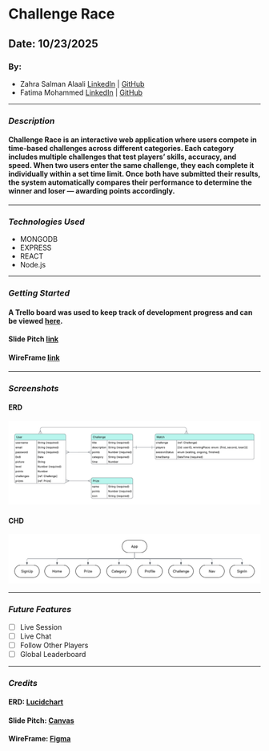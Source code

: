 # Challenge Race
## Date: 10/23/2025
### By:
* Zahra Salman Alaali
[LinkedIn](http://www.linkedin.com/in/zahra-alaali-) | [GitHub](https://github.com/ZahraAlaali)
* Fatima Mohammed
[LinkedIn](http://www.linkedin.com/in/fatima-m-saleh) | [GitHub](https://github.com/fatima-mohmd)

***

### ***Description***
#### Challenge Race is an interactive web application where users compete in time-based challenges across different categories. Each category includes multiple challenges that test players’ skills, accuracy, and speed. When two users enter the same challenge, they each complete it individually within a set time limit. Once both have submitted their results, the system automatically compares their performance to determine the winner and loser — awarding points accordingly. ####

***

### ***Technologies Used***
* MONGODB
* EXPRESS
* REACT
* Node.js

***

### ***Getting Started***
<!-- #### Sign up and sign in as a new user and then walk through the Ranger creation page to begin your warband. -->
#### A Trello board was used to keep track of development progress and can be viewed [here](https://trello.com/b/Cpm3B7Fu/challenge-race).
#### Slide Pitch [link]()
#### WireFrame [link](https://www.figma.com/site/MZCPfPEYKCZ3XnnsbNjSEh/Untitled?node-id=0-1&p=f&t=8dBD9ESHzvIDRK9G-0)

<!-- #### The project itself was deployed and can be viewed [here](). -->

***

### ***Screenshots***
#### ERD
![ERD](./Public/images/Database%20ER%20diagram%20(crow's%20foot)%20(2).png)
#### CHD
![CHD](./Public/images/Blank%20diagram.png)

***

### ***Future Features***
- [ ] Live Session
- [ ] Live Chat
- [ ] Follow Other Players
- [ ] Global Leaderboard

***

### ***Credits***
#### ERD: [Lucidchart](https://www.lucidchart.com/pages/landing?utm_source=google&utm_medium=cpc&utm_campaign=_chart_en_tier3_mixed_search_brand_exact_&km_CPC_CampaignId=1484560207&km_CPC_AdGroupID=60168114191&km_CPC_Keyword=lucidchart&km_CPC_MatchType=e&km_CPC_ExtensionID=&km_CPC_Network=g&km_CPC_AdPosition=&km_CPC_Creative=354596054350&km_CPC_TargetID=kwd-33511936169&km_CPC_Country=9218669&km_CPC_Device=c&km_CPC_placement=&km_CPC_target=&gad_source=1&gad_campaignid=1484560207&gbraid=0AAAAADLdSjDr_R_dlDmVzkt65tY2oiHAR&gclid=CjwKCAjwpOfHBhAxEiwAm1SwEvKrrCPgTGnl_rHgXoGpeTM4xUH15fRlCa2t4DPrfRR-X9OHni57lBoCiBgQAvD_BwE)
#### Slide Pitch: [Canvas](https://www.canva.com/)
#### WireFrame: [Figma](https://www.figma.com/)
